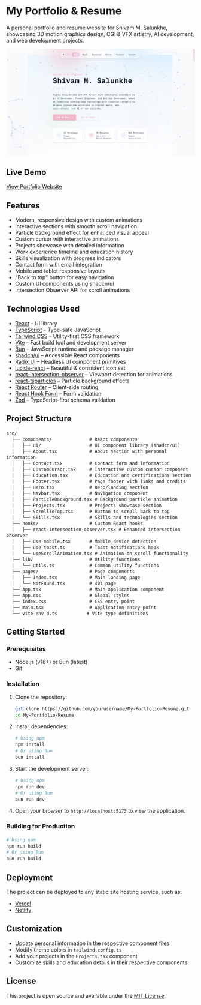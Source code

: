 # My Portfolio & Resume

A personal portfolio and resume website for Shivam M. Salunkhe, showcasing 3D motion graphics design, CGI & VFX artistry, AI development, and web development projects.

![Portfolio Banner](public/hero_ss.png)

<!-- Adjust width as needed (e.g., 500px) -->
<!-- <img src="public/screenshot-1.png" alt="Home Page" width="500"/> -->

## Live Demo

[View Portfolio Website](https://smsx.netlify.app/) <!-- Update with your actual portfolio link when available -->

## Features

- Modern, responsive design with custom animations
- Interactive sections with smooth scroll navigation
- Particle background effect for enhanced visual appeal
- Custom cursor with interactive animations
- Projects showcase with detailed information
- Work experience timeline and education history
- Skills visualization with progress indicators
- Contact form with email integration
- Mobile and tablet responsive layouts
- "Back to top" button for easy navigation
- Custom UI components using shadcn/ui
- Intersection Observer API for scroll animations

## Technologies Used

- [React](https://react.dev/) – UI library
- [TypeScript](https://www.typescriptlang.org/) – Type-safe JavaScript
- [Tailwind CSS](https://tailwindcss.com/) – Utility-first CSS framework
- [Vite](https://vitejs.dev/) – Fast build tool and development server
- [Bun](https://bun.sh/) – JavaScript runtime and package manager
- [shadcn/ui](https://ui.shadcn.com/) – Accessible React components
- [Radix UI](https://www.radix-ui.com/) – Headless UI component primitives
- [lucide-react](https://lucide.dev/) – Beautiful & consistent icon set
- [react-intersection-observer](https://www.npmjs.com/package/react-intersection-observer) – Viewport detection for animations
- [react-tsparticles](https://particles.js.org/) – Particle background effects
- [React Router](https://reactrouter.com/) – Client-side routing
- [React Hook Form](https://react-hook-form.com/) – Form validation
- [Zod](https://zod.dev/) – TypeScript-first schema validation

## Project Structure

```
src/
  ├── components/              # React components
  │   ├── ui/                  # UI component library (shadcn/ui)
  │   ├── About.tsx            # About section with personal information
  │   ├── Contact.tsx          # Contact form and information
  │   ├── CustomCursor.tsx     # Interactive custom cursor component
  │   ├── Education.tsx        # Education and certifications section
  │   ├── Footer.tsx           # Page footer with links and credits
  │   ├── Hero.tsx             # Hero/landing section
  │   ├── Navbar.tsx           # Navigation component
  │   ├── ParticleBackground.tsx # Background particle animation
  │   ├── Projects.tsx         # Projects showcase section
  │   ├── ScrollToTop.tsx      # Button to scroll back to top
  │   └── Skills.tsx           # Skills and technologies section
  ├── hooks/                   # Custom React hooks
  │   ├── react-intersection-observer.tsx # Enhanced intersection observer
  │   ├── use-mobile.tsx       # Mobile device detection
  │   ├── use-toast.ts         # Toast notifications hook
  │   └── useScrollAnimation.tsx # Animation on scroll functionality
  ├── lib/                     # Utility functions
  │   └── utils.ts             # Common utility functions
  ├── pages/                   # Page components
  │   ├── Index.tsx            # Main landing page
  │   └── NotFound.tsx         # 404 page
  ├── App.tsx                  # Main application component
  ├── App.css                  # Global styles
  ├── index.css                # CSS entry point
  ├── main.tsx                 # Application entry point
  └── vite-env.d.ts           # Vite type definitions
```

## Getting Started

### Prerequisites

- Node.js (v18+) or Bun (latest)
- Git

### Installation

1. Clone the repository:
   ```bash
   git clone https://github.com/yourusername/My-Portfolio-Resume.git
   cd My-Portfolio-Resume
   ```

2. Install dependencies:
   ```bash
   # Using npm
   npm install
   # Or using Bun
   bun install
   ```

3. Start the development server:
   ```bash
   # Using npm
   npm run dev
   # Or using Bun
   bun run dev
   ```

4. Open your browser to `http://localhost:5173` to view the application.

### Building for Production

```bash
# Using npm
npm run build
# Or using Bun
bun run build
```

## Deployment

The project can be deployed to any static site hosting service, such as:
- [Vercel](https://vercel.com/)
- [Netlify](https://www.netlify.com/)

## Customization

- Update personal information in the respective component files
- Modify theme colors in `tailwind.config.ts`
- Add your projects in the `Projects.tsx` component
- Customize skills and education details in their respective components

## License

This project is open source and available under the [MIT License](LICENSE).
